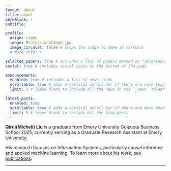 ```yaml
---
layout: about
title: about
permalink: /
subtitle:

profile:
  align: right
  image: ProfessionalImg2.jpg
  image_circular: false # crops the image to make it circular
  # more_info: >

selected_papers: true # includes a list of papers marked as "selected={true}"
social: true # includes social icons at the bottom of the page

announcements:
  enabled: true # includes a list of news items
  scrollable: true # adds a vertical scroll bar if there are more than 3 news items
  limit: 3 # leave blank to include all the news in the `_news` folder

latest_posts:
  enabled: true
  scrollable: true # adds a vertical scroll bar if there are more than 3 new posts items
  limit: 5 # leave blank to include all the blog posts
---
```


<!-- Write your biography here. Tell the world about yourself. Link to your favorite [subreddit](http://reddit.com). You can put a picture in, too. The code is already in, just name your picture `prof_pic.jpg` and put it in the `img/` folder.

Put your address / P.O. box / other info right below your picture. You can also disable any of these elements by editing `profile` property of the YAML header of your `_pages/about.md`. Edit `_bibliography/papers.bib` and Jekyll will render your [publications page](/al-folio/publications/) automatically.

Link to your social media connections, too. This theme is set up to use [Font Awesome icons](https://fontawesome.com/) and [Academicons](https://jpswalsh.github.io/academicons/), like the ones below. Add your Facebook, Twitter, LinkedIn, Google Scholar, or just disable all of them. -->

**Qirui(Micheli) Liu** is a graduate from Emory University Goizueta Business School 2025, currently serving as a Graduate Research Assistant at Emory University.

His research focuses on Information Systems, particularly causal inference and applied machine learning. To learn more about his work, see [publications](/publications/).

---

<!-- <div style="font-size: 0.95em; line-height: 2.5;">
  <i class="fa-brands fa-github fa-fw" style="margin-right: 0.5em;"></i><a href="https://github.com/fla-org/flash-linear-attention">Flash Linear Attention</a> <span style="font-size: 0.85em; color: #999;">efficient attention implementations in Triton</span><br>
  <i class="fa-brands fa-discord fa-fw" style="margin-right: 0.5em;"></i><a href="https://discord.gg/vDaJTmKNcS">FLA Discord</a> <span style="font-size: 0.85em; color: #999;">community for Flash Linear Attention</span><br>
  <i class="fa-solid fa-users fa-fw" style="margin-right: 0.5em;"></i><a href="https://asap-seminar.github.io/">ASAP Seminar</a> <a href="https://www.youtube.com/@ASAPSeminarSeries" style="margin-left: 0.3em;"><i class="fa-brands fa-youtube"></i></a> <span style="font-size: 0.85em; color: #999;">Advances in Sequence Modeling from Algorithmic Perspectives</span>
</div> -->
